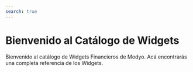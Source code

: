 ```yaml
---
search: true
---
```


# Bienvenido al Catálogo de Widgets 

Bienvenido al catálogo de Widgets Financieros de Modyo. Acá encontrarás una completa referencia de los Widgets.